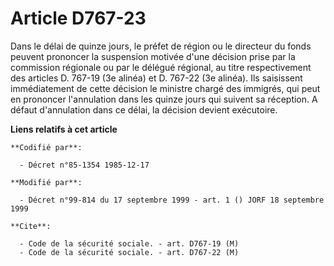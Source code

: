 # Article D767-23

Dans le délai de quinze jours, le préfet de région ou le directeur du fonds peuvent prononcer la suspension motivée d'une
décision prise par la commission régionale ou par le délégué régional, au titre respectivement des articles D. 767-19 (3e
alinéa) et D. 767-22 (3e alinéa). Ils saisissent immédiatement de cette décision le ministre chargé des immigrés, qui peut en
prononcer l'annulation dans les quinze jours qui suivent sa réception. A défaut d'annulation dans ce délai, la décision
devient exécutoire.

**Liens relatifs à cet article**

	**Codifié par**:

	  - Décret n°85-1354 1985-12-17

	**Modifié par**:

	  - Décret n°99-814 du 17 septembre 1999 - art. 1 () JORF 18 septembre 1999

	**Cite**:

	  - Code de la sécurité sociale. - art. D767-19 (M)
	  - Code de la sécurité sociale. - art. D767-22 (M)
